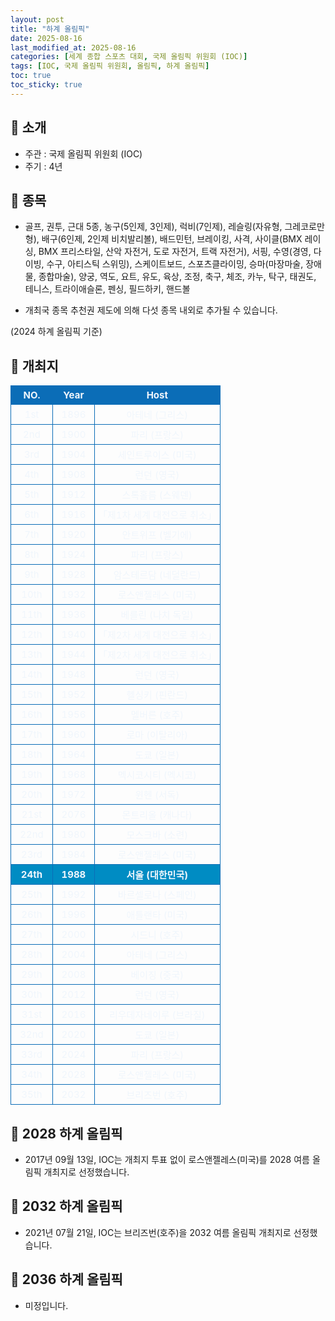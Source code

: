 ```yaml
---
layout: post
title: "하계 올림픽"
date: 2025-08-16
last_modified_at: 2025-08-16
categories: [세계 종합 스포츠 대회, 국제 올림픽 위원회 (IOC)]
tags: [IOC, 국제 올림픽 위원회, 올림픽, 하계 올림픽]
toc: true
toc_sticky: true
---
```

<style>
    /* 테이블 서식 */
    table {
        width: 100%;
        border-collapse: collapse;
        font-size: 15px;
        color: #f0f6fc;
      }
      th, td {
        border: 1px solid #0B6DB7;
        padding: 5px;
        text-align: center;
        font-weight: normal;
      }
</style>
## 📜 소개
* 주관 : 국제 올림픽 위원회 (IOC)
* 주기 : 4년

## 📜 종목
* 골프, 권투, 근대 5종, 농구(5인제, 3인제), 럭비(7인제), 레슬링(자유형, 그레코로만형), 배구(6인제, 2인제 비치발리볼), 배드민턴, 브레이킹, 사격, 사이클(BMX 레이싱, BMX 프리스타일, 산악 자전거, 도로 자전거, 트랙 자전거), 서핑, 수영(경영, 다이빙, 수구, 아티스틱 스위밍), 스케이트보드, 스포츠클라이밍, 승마(마장마술, 장애물, 종합마술), 양궁, 역도, 요트, 유도, 육상, 조정, 축구, 체조, 카누, 탁구, 태권도, 테니스, 트라이애슬론, 펜싱, 필드하키, 핸드볼

* 개최국 종목 추천권 제도에 의해 다섯 종목 내외로 추가될 수 있습니다.

(2024 하계 올림픽 기준)

## 📜 개최지
<html>

<head>
    <meta charset="UTF-8">
</head>

<body>
    <table>
        <tr style="background: #0B6DB7;">
            <th style="width: 20%; font-weight: bold;">NO.</th>
            <th style="width: 20%; font-weight: bold;">Year</th>
            <th style="width: 60%; font-weight: bold;">Host</th>
        </tr>
        <tr>
            <th>1st</th>
            <th>1896</th>
            <th>아테네 (그리스)</th>
        </tr>
        <tr>
            <th>2nd</th>
            <th>1900</th>
            <th>파리 (프랑스)</th>
        </tr>
        <tr>
            <th>3rd</th>
            <th>1904</th>
            <th>세인트루이스 (미국)</th>
        </tr>
        <tr>
            <th>4th</th>
            <th>1908</th>
            <th>런던 (영국)</th>
        </tr>
        <tr>
            <th>5th</th>
            <th>1912</th>
            <th>스톡홀름 (스웨덴)</th>
        </tr>
        <tr>
            <th>6th</th>
            <th>1916</th>
            <th>「제1차 세계 대전으로 취소」</th>
        </tr>
        <tr>
            <th>7th</th>
            <th>1920</th>
            <th>안트위프 (벨기에)</th>
        </tr>
        <tr>
            <th>8th</th>
            <th>1924</th>
            <th>파리 (프랑스)</th>
        </tr>
        <tr>
            <th>9th</th>
            <th>1928</th>
            <th>암스테르담 (네덜란드)</th>
        </tr>
        <tr>
            <th>10th</th>
            <th>1932</th>
            <th>로스앤젤레스 (미국)</th>
        </tr>
        <tr>
            <th>11th</th>
            <th>1936</th>
            <th>베를린 (나치 독일)</th>
        </tr>
        <tr>
            <th>12th</th>
            <th>1940</th>
            <th>「제2차 세계 대전으로 취소」</th>
        </tr>
        <tr>
            <th>13th</th>
            <th>1944</th>
            <th>「제2차 세계 대전으로 취소」</th>
        </tr>
        <tr>
            <th>14th</th>
            <th>1948</th>
            <th>런던 (영국)</th>
        </tr>
        <tr>
            <th>15th</th>
            <th>1952</th>
            <th>헬싱키 (핀란드)</th>
        </tr>
        <tr>
            <th>16th</th>
            <th>1956</th>
            <th>멜버른 (호주)</th>
        </tr>
        <tr>
            <th>17th</th>
            <th>1960</th>
            <th>로마 (이탈리아)</th>
        </tr>
        <tr>
            <th>18th</th>
            <th>1964</th>
            <th>도쿄 (일본)</th>
        </tr>
        <tr>
            <th>19th</th>
            <th>1968</th>
            <th>멕시코시티 (멕시코)</th>
        </tr>
        <tr>
            <th>20th</th>
            <th>1972</th>
            <th>윈헨 (서독)</th>
        </tr>
        <tr>
            <th>21st</th>
            <th>2076</th>
            <th>몬트리올 (캐나다)</th>
        </tr>
        <tr>
            <th>22nd</th>
            <th>1980</th>
            <th>모스크바 (소련)</th>
        </tr>
        <tr>
            <th>23rd</th>
            <th>1984</th>
            <th>로스앤젤레스 (미국)</th>
        </tr>
        <tr style="background: #008CC3;">
            <th style="font-weight: bold;">24th</th>
            <th style="font-weight: bold;">1988</th>
            <th style="font-weight: bold;">서울 (대한민국)</th>
        </tr>
        <tr>
            <th>25th</th>
            <th>1992</th>
            <th>바르셀로나 (스페인)</th>
        </tr>
        <tr>
            <th>26th</th>
            <th>1996</th>
            <th>애틀랜타 (미국)</th>
        </tr>
        <tr>
            <th>27th</th>
            <th>2000</th>
            <th>시드니 (호주)</th>
        </tr>
        <tr>
            <th>28th</th>
            <th>2004</th>
            <th>아테네 (그리스)</th>
        </tr>
        <tr>
            <th>29th</th>
            <th>2008</th>
            <th>베이징 (중국)</th>
        </tr>
        <tr>
            <th>30th</th>
            <th>2012</th>
            <th>런던 (영국)</th>
        </tr>
        <tr>
            <th>31st</th>
            <th>2016</th>
            <th>리우데자네이루 (브라질)</th>
        </tr>
        <tr>
            <th>32nd</th>
            <th>2020</th>
            <th>도쿄 (일본)</th>
        </tr>
        <tr>
            <th>33rd</th>
            <th>2024</th>
            <th>파리 (프랑스)</th>
        </tr>
        <tr>
            <th>34th</th>
            <th>2028</th>
            <th>로스앤젤레스 (미국)</th>
        </tr>
        <tr>
            <th>35th</th>
            <th>2032</th>
            <th>브리즈번 (호주)</th>
        </tr>
    </table>
</body>

</html>

## 📜 2028 하계 올림픽
* 2017년 09월 13일, IOC는 개최지 투표 없이 로스앤젤레스(미국)를 2028 여름 올림픽 개최지로 선정했습니다.

## 📜 2032 하계 올림픽
* 2021년 07월 21일, IOC는 브리즈번(호주)을 2032 여름 올림픽 개최지로 선정했습니다.

## 📜 2036 하계 올림픽
* 미정입니다.
